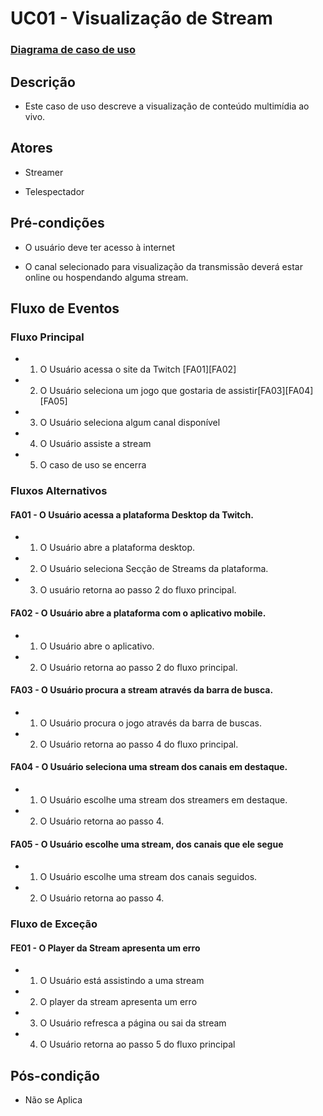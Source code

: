 # UC01 - Visualização de Stream

### [Diagrama de caso de uso](Diagrama-Visualização-de-Stream)

## Descrição

* Este caso de uso descreve a visualização de conteúdo multimídia ao vivo.

## Atores

* Streamer

* Telespectador

## Pré-condições

* O usuário deve ter acesso à internet

* O canal selecionado para visualização da transmissão deverá estar online ou hospendando alguma stream.

## Fluxo de Eventos
### Fluxo Principal

* 1. O Usuário acessa o site da Twitch [FA01][FA02]

* 2. O Usuário seleciona um jogo que gostaria de assistir[FA03][FA04][FA05]

* 3. O Usuário seleciona algum canal disponível

* 4. O Usuário assiste a stream

* 5. O caso de uso se encerra

### Fluxos Alternativos
#### FA01 - O Usuário acessa a plataforma Desktop da Twitch.

* 1. O Usuário abre a plataforma desktop.

* 2. O Usuário seleciona Secção de Streams da plataforma.

* 3. O usuário retorna ao passo 2 do fluxo principal.

#### FA02 - O Usuário abre a plataforma com o aplicativo mobile.

* 1. O Usuário abre o aplicativo.

* 2. O Usuário retorna ao passo 2 do fluxo principal.

#### FA03 - O Usuário procura a stream através da barra de busca.

* 1. O Usuário procura o jogo através da barra de buscas.

* 2. O Usuário retorna ao passo 4 do fluxo principal.

#### FA04 - O Usuário seleciona uma stream dos canais em destaque.

* 1. O Usuário escolhe uma stream dos streamers em destaque.

* 2. O Usuário retorna ao passo 4.

#### FA05 - O Usuário escolhe uma stream, dos canais que ele segue

* 1. O Usuário escolhe uma stream dos canais seguidos.

* 2. O Usuário retorna ao passo 4.

### Fluxo de Exceção

#### FE01 - O Player da Stream apresenta um erro

* 1. O Usuário está assistindo a uma stream

* 2. O player da stream apresenta um erro

* 3. O Usuário refresca a página ou sai da stream

* 4. O Usuário retorna ao passo 5 do fluxo principal

## Pós-condição

* Não se Aplica